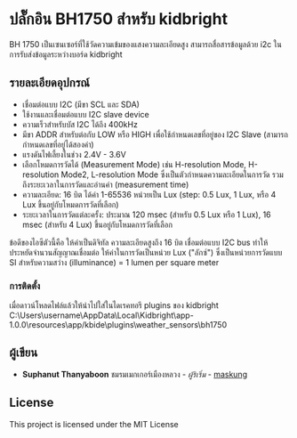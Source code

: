 # ปลั๊กอิน BH1750 สำหรับ kidbright

BH 1750 เป็นเซนเซอร์ที่ใช้วัดความเข้มของแสงความละเอียดสูง สามารถสื่อสารข้อมูลด้วย i2c ในการรับส่งข้อมูลระหว่างบอร์ด kidbright

## รายละเอียดอุปกรณ์

* เชื่อมต่อแบบ I2C (มีขา SCL และ SDA)
* ใช้งานและเชื่อมต่อแบบ I2C slave device
* ความเร็วสำหรับบัส I2C ได้ถึง 400kHz
* มีขา ADDR สำหรับต่อกับ LOW หรือ HIGH เพื่อใช้กำหนดเลขที่อยู่ของ I2C Slave (สามารถกำหนดเลขที่อยู่ได้สองค่า)
* แรงดันไฟเลี้ยงในช่วง 2.4V - 3.6V
* เลือกโหมดการวัดได้ (Measurement Mode) เช่น H-resolution Mode, H-resolution Mode2, L-resolution Mode ซึ่งเป็นตัวกำหนดความละเอียดในการวัด รวมถึงระยะเวลาในการวัดและอ่านค่า (measurement time)
* ความละเอียด: 16 บิต ได้ค่า 1-65536 หน่วยเป็น Lux (step: 0.5 Lux, 1 Lux, หรือ 4 Lux ขึ้นอยู่กับโหมดการวัดที่เลือก)
* ระยะเวลาในการวัดแต่ละครั้ง: ประมาณ 120 msec (สำหรับ 0.5 Lux หรือ 1 Lux), 16 msec (สำหรับ 4 Lux) ขึ้นอยู่กับโหมดการวัดที่เลือก

ข้อดีของไอซีตัวนี้คือ ให้ค่าเป็นดิจิทัล ความละเอียดสูงถึง 16 บิต เชื่อมต่อแบบ I2C bus ทำให้ประหยัดจำนวนสัญญาณเชื่อมต่อ ให้ค่าในการวัดเป็นหน่วย Lux ("ลักซ์") ซึ่งเป็นหน่วยการวัดแบบ SI สำหรับความสว่าง (illuminance) = 1 lumen per square meter

### การติดตั้ง

เมื่อดาวน์โหลดไฟล์แล้วให้นำไปใส่ในไดเรคทอรี plugins ของ kidbright
C:\\Users\username\AppData\Local\Kidbright\app-1.0.0\resources\app/kbide\plugins\weather_sensors\bh1750

## ผู้เขียน

* **Suphanut Thanyaboon** ชมรมเมกเกอร์เมืองหลวง  - *ผู้ริเริ่ม* - [maskung](https://github.com/maskung)

## License

This project is licensed under the MIT License
